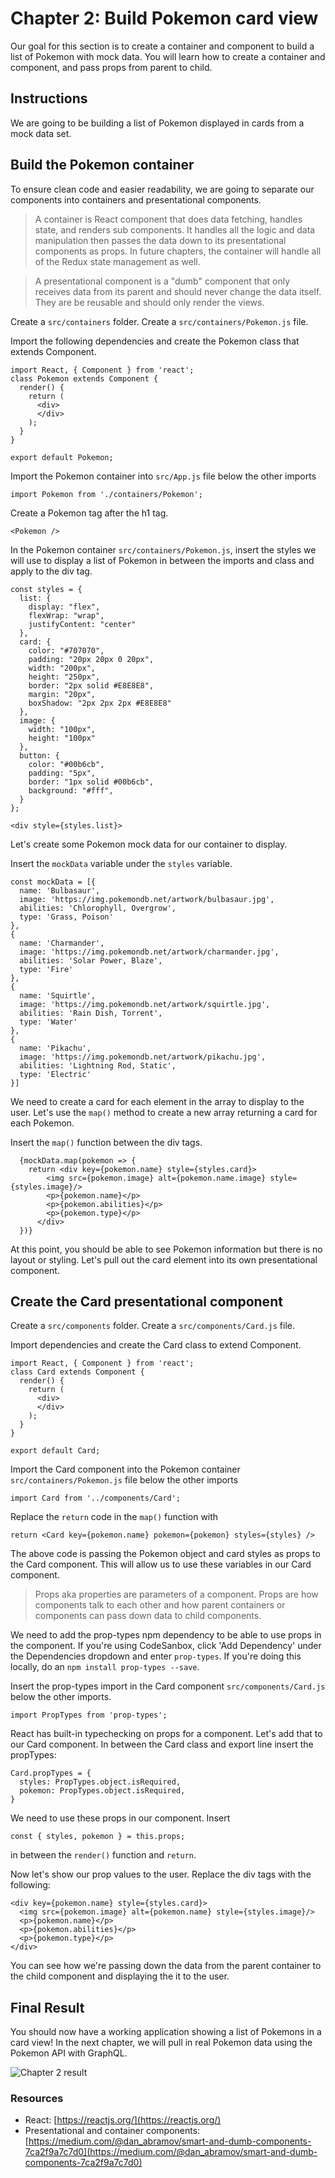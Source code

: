 # Chapter 2: Build Pokemon card view 

Our goal for this section is to create a container and component to build a list of Pokemon with mock data. You will learn how to create a container and component, and pass props from parent to child. 

## Instructions

We are going to be building a list of Pokemon displayed in cards from a mock data set. 

## Build the Pokemon container

To ensure clean code and easier readability, we are going to separate our components into containers and presentational components.

> A container is React component that does data fetching, handles state, and renders sub components. It handles all the logic and data manipulation then passes the data down to its presentational components as props. In future chapters, the container will handle all of the Redux state management as well.

> A presentational component is a "dumb" component that only receives data from its parent and should never change the data itself. They are be reusable and should only render the views. 

Create a `src/containers` folder. Create a `src/containers/Pokemon.js` file. 

Import the following dependencies and create the Pokemon class that extends Component. 

```
import React, { Component } from 'react';
class Pokemon extends Component {
  render() {
    return (
      <div>
      </div>
    );
  }
}

export default Pokemon;
```

Import the Pokemon container into `src/App.js` file below the other imports 

```
import Pokemon from './containers/Pokemon';
````

Create a Pokemon tag after the h1 tag.

```
<Pokemon />
```

In the Pokemon container `src/containers/Pokemon.js`, insert the styles we will use to display a list of Pokemon in between the imports and class and apply to the div tag. 

```
const styles = {
  list: {
    display: "flex",
    flexWrap: "wrap",
    justifyContent: "center"
  },
  card: {
    color: "#707070",
    padding: "20px 20px 0 20px",
    width: "200px",
    height: "250px",
    border: "2px solid #E8E8E8",
    margin: "20px",
    boxShadow: "2px 2px 2px #E8E8E8"
  },
  image: {
    width: "100px",
    height: "100px"
  },
  button: {
    color: "#00b6cb",
    padding: "5px",
    border: "1px solid #00b6cb",
    background: "#fff",
  }
};
```

```
<div style={styles.list}>
```

Let's create some Pokemon mock data for our container to display. 

Insert the `mockData` variable under the `styles` variable. 

```
const mockData = [{
  name: 'Bulbasaur',
  image: 'https://img.pokemondb.net/artwork/bulbasaur.jpg',
  abilities: 'Chlorophyll, Overgrow',
  type: 'Grass, Poison'
},
{
  name: 'Charmander',
  image: 'https://img.pokemondb.net/artwork/charmander.jpg',
  abilities: 'Solar Power, Blaze',
  type: 'Fire'
},
{
  name: 'Squirtle',
  image: 'https://img.pokemondb.net/artwork/squirtle.jpg',
  abilities: 'Rain Dish, Torrent',
  type: 'Water'
},
{
  name: 'Pikachu',
  image: 'https://img.pokemondb.net/artwork/pikachu.jpg',
  abilities: 'Lightning Rod, Static',
  type: 'Electric'
}]
```

We need to create a card for each element in the array to display to the user. Let's use the `map()` method to create a new array returning a card for each Pokemon.

Insert the `map()` function between the div tags. 

```
  {mockData.map(pokemon => {
    return <div key={pokemon.name} style={styles.card}>
        <img src={pokemon.image} alt={pokemon.name.image} style={styles.image}/>
        <p>{pokemon.name}</p>
        <p>{pokemon.abilities}</p>
        <p>{pokemon.type}</p>
      </div>
  })}
```

At this point, you should be able to see Pokemon information but there is no layout or styling. Let's pull out the card element into its own presentational component. 

## Create the Card presentational component

Create a `src/components` folder. Create a `src/components/Card.js` file. 

Import dependencies and  create the Card class to extend Component. 

```
import React, { Component } from 'react';
class Card extends Component {
  render() {
    return (
      <div>
      </div>
    );
  }
}

export default Card;
```

Import the Card component into the Pokemon container `src/containers/Pokemon.js` file below the other imports 

```
import Card from '../components/Card';
```

Replace the `return` code in the `map()` function with

```
return <Card key={pokemon.name} pokemon={pokemon} styles={styles} />
```


The above code is passing the Pokemon object and card styles as props to the Card component. This will allow us to use these variables in our Card component. 

> Props aka properties are parameters of a component. Props are how components talk to each other and how parent containers or components can pass down data to child components. 

We need to add the prop-types npm dependency to be able to use props in the component. If you're using CodeSanbox, click 'Add Dependency' under the Dependencies dropdown and enter `prop-types`. If you're doing this locally, do an `npm install prop-types --save`. 

Insert the prop-types import in the Card component `src/components/Card.js` below the other imports.
```
import PropTypes from 'prop-types';
```

React has built-in typechecking on props for a component. Let's add that to our Card component. In between the Card class and export line insert the propTypes:

```
Card.propTypes = {
  styles: PropTypes.object.isRequired,
  pokemon: PropTypes.object.isRequired,
}
```

We need to use these props in our component. Insert 

```
const { styles, pokemon } = this.props;
```
in between the `render()` function and `return`. 

Now let's show our prop values to the user. Replace the div tags with the following: 

```
<div key={pokemon.name} style={styles.card}>
  <img src={pokemon.image} alt={pokemon.name} style={styles.image}/>
  <p>{pokemon.name}</p>
  <p>{pokemon.abilities}</p>
  <p>{pokemon.type}</p>
</div>
```

You can see how we're passing down the data from the parent container to the child component and displaying the it to the user.

## Final Result

You should now have a working application showing a list of Pokemons in a card view! In the next chapter, we will pull in real Pokemon data using the Pokemon API with GraphQL. 

![Chapter 2 result](./images/chapter2.png)

### Resources
- React: [https://reactjs.org/](https://reactjs.org/)
- Presentational and container components: [https://medium.com/@dan_abramov/smart-and-dumb-components-7ca2f9a7c7d0](https://medium.com/@dan_abramov/smart-and-dumb-components-7ca2f9a7c7d0)
